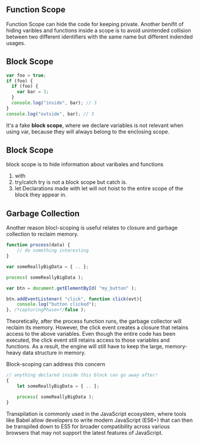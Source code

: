 ## Function Scope

Function Scope can hide the code for keeping private. Another benifit of hiding varibles and functions inside a scope is to avoid unintended collision between two different identifiers with the same name but different indended usages.

## Block Scope

```javascript
var foo = true;
if (foo) {
  if (foo) {
    var bar = 3;
  }
  console.log("inside", bar); // 3
}
console.log("outside", bar); // 3
```

It's a fake **block scope**, where we declare variables is not relevant when using var, because they will always belong to the enclosing scope.


## Block Scope
block scope is to hide information about varibales and functions

1. with
2. try/catch
try is not a block scope but catch is.
3. let
Declarations made with let will not hoist to the entire scope of the block they appear in.

## Garbage Collection
Another reason blocl-scoping is useful relates to closure and garbage collection to reclaim memory.

``` javascript
function process(data) {
    // do something interesting
}

var someReallyBigData = { .. };

process( someReallyBigData );

var btn = document.getElementById( "my_button" );

btn.addEventListener( "click", function click(evt){
    console.log("button clicked");
}, /*capturingPhase=*/false );
```
Theoretically, after the process function runs, the garbage collector will reclaim its memory. However, the click event creates a closure that retains access to the above variables. Even though the entire code has been executed, the click event still retains access to those variables and functions. As a result, the engine will still have to keep the large, memory-heavy data structure in memory.

Block-scoping can address this concern

``` javascript
// anything declared inside this block can go away after!
{
    let someReallyBigData = { .. };

    process( someReallyBigData );
}
```

Transpilation is commonly used in the JavaScript ecosystem, where tools like Babel allow developers to write modern JavaScript (ES6+) that can then be transpiled down to ES5 for broader compatibility across various browsers that may not support the latest features of JavaScript.
